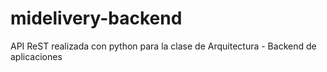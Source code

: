 # midelivery-backend
API ReST realizada con python para la clase de Arquitectura - Backend de aplicaciones
